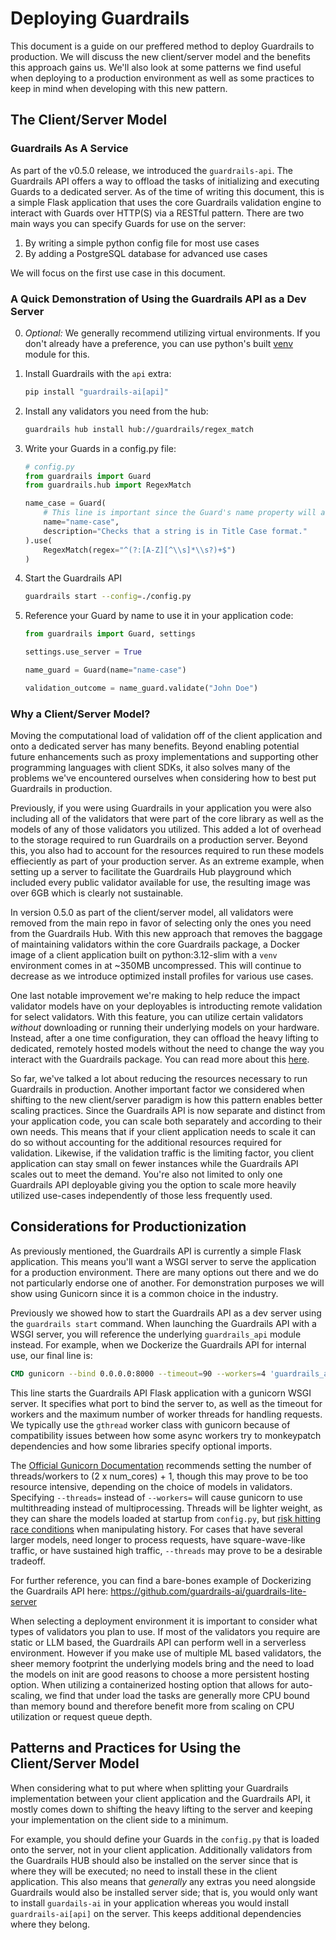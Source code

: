 # Deploying Guardrails

This document is a guide on our preffered method to deploy Guardrails to production.  We will discuss the new client/server model and the benefits this approach gains us.  We'll also look at some patterns we find useful when deploying to a production environment as well as some practices to keep in mind when developing with this new pattern.

## The Client/Server Model

### Guardrails As A Service
As part of the v0.5.0 release, we introduced the `guardrails-api`.  The Guardrails API offers a way to offload the tasks of initializing and executing Guards to a dedicated server.  As of the time of writing this document, this is a simple Flask application that uses the core Guardrails validation engine to interact with Guards over HTTP(S) via a RESTful pattern.  There are two main ways you can specify Guards for use on the server:
1. By writing a simple python config file for most use cases
2. By adding a PostgreSQL database for advanced use cases

We will focus on the first use case in this document.

### A Quick Demonstration of Using the Guardrails API as a Dev Server
0. *Optional:* We generally recommend utilizing virtual environments.  If you don't already have a preference, you can use python's built [venv](https://docs.python.org/3/library/venv.html) module for this.
1. Install Guardrails with the `api` extra:
    ```sh
    pip install "guardrails-ai[api]"
    ```

2. Install any validators you need from the hub:
    ```sh
    guardrails hub install hub://guardrails/regex_match
    ```

3. Write your Guards in a config.py file:
    ```py
    # config.py
    from guardrails import Guard
    from guardrails.hub import RegexMatch

    name_case = Guard(
        # This line is important since the Guard's name property will act as the primary key for lookup.
        name="name-case",
        description="Checks that a string is in Title Case format."
    ).use(
        RegexMatch(regex="^(?:[A-Z][^\\s]*\\s?)+$")
    )
    ```

4. Start the Guardrails API
    ```sh
    guardrails start --config=./config.py
    ```

5. Reference your Guard by name to use it in your application code:
    ```py
    from guardrails import Guard, settings

    settings.use_server = True

    name_guard = Guard(name="name-case")

    validation_outcome = name_guard.validate("John Doe")
    ```

### Why a Client/Server Model?
Moving the computational load of validation off of the client application and onto a dedicated server has many benefits.  Beyond enabling potential future enhancements such as proxy implementations and supporting other programming languages with client SDKs, it also solves many of the problems we've encountered ourselves when considering how to best put Guardrails in production.

Previously, if you were using Guardrails in your application you were also including all of the validators that were part of the core library as well as the models of any of those validators you utilized.  This added a lot of overhead to the storage required to run Guardrails on a production server.  Beyond this, you also had to account for the resources required to run these models effieciently as part of your production server.  As an extreme example, when setting up a server to facilitate the Guardrails Hub playground which included every public validator available for use, the resulting image was over 6GB which is clearly not sustainable.

In version 0.5.0 as part of the client/server model, all validators were removed from the main repo in favor of selecting only the ones you need from the Guardrails Hub.  With this new approach that removes the baggage of maintaining validators within the core Guardrails package, a Docker image of a client application built on python:3.12-slim with a `venv` environment comes in at ~350MB uncompressed.  This will continue to decrease as we introduce optimized install profiles for various use cases.

One last notable improvement we're making to help reduce the impact validator models have on your deployables is introducting remote validation for select validators.  With this feature, you can utilize certain validators _without_ downloading or running their underlying models on your hardware.  Instead, after a one time configuration, they can offload the heavy lifting to dedicated, remotely hosted models without the need to change the way you interact with the Guardrails package.  You can read more about this [here](/concepts/remote_validation_inference).

So far, we've talked a lot about reducing the resources necessary to run Guardrails in production.  Another important factor we considered when shifting to the new client/server paradigm is how this pattern enables better scaling practices.  Since the Guardrails API is now separate and distinct from your application code, you can scale both separately and according to their own needs.  This means that if your client application needs to scale it can do so without accounting for the additional resources required for validation.  Likewise, if the validation traffic is the limiting factor, you client application can stay small on fewer instances while the Guardrails API scales out to meet the demand.  You're also not limited to only one Guardrails API deployable giving you the option to scale more heavily utilized use-cases independently of those less frequently used.


## Considerations for Productionization
As previously mentioned, the Guardrails API is currently a simple Flask application.  This means you'll want a WSGI server to serve the application for a production environment.  There are many options out there and we do not particularly endorse one of another.  For demonstration purposes we will show using Gunicorn since it is a common choice in the industry.

Previously we showed how to start the Guardrails API as a dev server using the `guardrails start` command.  When launching the Guardrails API with a WSGI server, you will reference the underlying `guardrails_api` module instead.  For example, when we Dockerize the Guardrails API for internal use, our final line is:
```Dockerfile
CMD gunicorn --bind 0.0.0.0:8000 --timeout=90 --workers=4 'guardrails_api.app:create_app(None, "config.py")'
```

This line starts the Guardrails API Flask application with a gunicorn WSGI server.  It specifies what port to bind the server to, as well as the timeout for workers and the maximum number of worker threads for handling requests.  We typically use the `gthread` worker class with gunicorn because of compatibility issues between how some async workers try to monkeypatch dependencies and how some libraries specify optional imports.

The [Official Gunicorn Documentation](https://docs.gunicorn.org/en/latest/design.html#how-many-workers) recommends setting the number of threads/workers to (2 x num_cores) + 1, though this may prove to be too resource intensive, depending on the choice of models in validators.  Specifying `--threads=` instead of `--workers=` will cause gunicorn to use multithreading instead of multiprocessing.  Threads will be lighter weight, as they can share the models loaded at startup from `config.py`, but [risk hitting race conditions](https://github.com/guardrails-ai/guardrails/discussions/899) when manipulating history.  For cases that have several larger models, need longer to process requests, have square-wave-like traffic, or have sustained high traffic, `--threads` may prove to be a desirable tradeoff.     

For further reference, you can find a bare-bones example of Dockerizing the Guardrails API here: https://github.com/guardrails-ai/guardrails-lite-server


When selecting a deployment environment it is important to consider what types of validators you plan to use.  If most of the validators you require are static or LLM based, the Guardrails API can perform well in a serverless environment.  However if you make use of multiple ML based validators, the sheer memory footprint the underlying models bring and the need to load the models on init are good reasons to choose a more persistent hosting option.  When utilizing a containerized hosting option that allows for auto-scaling, we find that under load the tasks are generally more CPU bound than memory bound and therefore benefit more from scaling on CPU utilization or request queue depth.

## Patterns and Practices for Using the Client/Server Model
When considering what to put where when splitting your Guardrails implementation between your client application and the Guardrails API, it mostly comes down to shifting the heavy lifting to the server and keeping your implementation on the client side to a minimum.

For example, you should define your Guards in the `config.py` that is loaded onto the server, not in your client application.  Additionally validators from the Guardrails HUB should also be installed on the server since that is where they will be executed; no need to install these in the client application.  This also means that _generally_ any extras you need alongside Guardrails would also be installed server side; that is, you would only want to install `guardails-ai` in your application whereas you would install `guardrails-ai[api]` on the server.  This keeps additional dependencies where they belong.